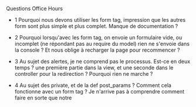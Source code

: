 
Questions Office Hours

* 1 
Pourquoi nous devons utiliser les form tag, impression que les autres form sont plus simple et plus complet. Manque de documentation ?

- 2
Pourquoi lorsqu'avec les form tag, on envoie un formulaire vide, ou incomplet (ne répondant pas au require du model) rien ne s'envoie dans la console ? Et nous oblige à recharger la page pour recommencer ?

- 3
Au sujet des alertes, je ne comprend pas le processus. 
Est-ce en deux temps ? une première partie dans la view, et une seconde dans le controller pour la redirection ?
Pourquoi rien ne marche ?

- 4 
Au sujet des private, et de la def post_params ? Comment cela fonctionne avec un form tag ? 
Je n'arrive pas à comprendre comment faire en sorte que notre 